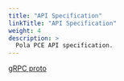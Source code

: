 ```yaml
---
title: "API Specification"
linkTitle: "API Specification"
weight: 4
description: >
  Pola PCE API specification.
---
```


[gRPC proto](https://github.com/nttcom/pola/blob/main/api/grpc/pola.proto)
